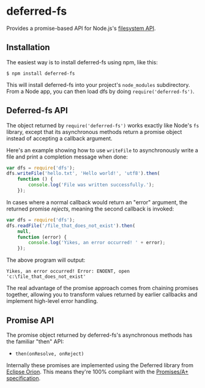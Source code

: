 # deferred-fs

Provides a promise-based API for Node.js's [filesystem API](http://nodejs.org/api/fs.html).

## Installation

The easiest way is to install deferred-fs using npm, like this:

```
$ npm install deferred-fs
```

This will install deferred-fs into your project's ```node_modules``` subdirectory. From a Node app, you can then load dfs by doing ```require('deferred-fs')```.

## Deferred-fs API

The object returned by ```require('deferred-fs')``` works exactly like Node's ```fs``` library, except that its asynchronous methods return a 
promise object instead of accepting a callback argument.

Here's an example showing how to use ```writeFile``` to asynchronously write a file and print a completion message when done:

```js
var dfs = require('dfs');
dfs.writeFile('hello.txt', 'Hello world!', 'utf8').then(
    function () {
        console.log('File was written successfully.');
    });
```

In cases where a normal callback would return an "error" argument, the returned promise *rejects*, meaning the second callback is invoked:

```js
var dfs = require('dfs');
dfs.readFile('/file_that_does_not_exist').then(
	null,
    function (error) {
        console.log('Yikes, an error occurred! ' + error);
    });
```

The above program will output:

```
Yikes, an error occurred! Error: ENOENT, open 'c:\file_that_does_not_exist'
```

The real advantage of the promise approach comes from chaining promises together, allowing you to transform values returned by earlier callbacks
and implement high-level error handling.

## Promise API
The promise object returned by deferred-fs's asynchronous methods has the familiar "then" API:
* ```then(onResolve, onReject)```

Internally these promises are implemented using the Deferred library from [Eclipse Orion](http://eclipse.org/orion). This means they're 100% 
compliant with the [Promises/A+ specification](https://github.com/promises-aplus/promises-spec).
